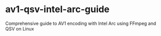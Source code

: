 # av1-qsv-intel-arc-guide
Comprehensive guide to AV1 encoding with Intel Arc using FFmpeg and QSV on Linux
